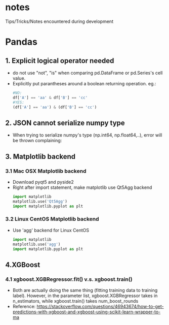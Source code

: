 # notes
Tips/Tricks/Notes encountered during development

# Pandas
## 1. Explicit logical operator needed
- do not use "not", "is" when comparing pd.DataFrame or pd.Series's cell value.
- Explicitly put parantheses around a boolean returning operation. eg.:
    ``` python
    #NO: 
    df['A'] == 'aa' & df['B'] == 'cc'
    #YES: 
    (df['A'] == 'aa') & (df['B'] == 'cc')
    ```
## 2. JSON cannot serialize numpy type
- When trying to serialize numpy's type (np.int64, np.float64,..), error will be thrown complaining:
  
## 3. Matplotlib backend
### 3.1 Mac OSX Matplotlib backend
- Download pyqt5 and pyside2
- Right after import statement, make matplotlib use Qt5Agg backend
    ``` python
    import matplotlib
    matplotlib.use('Qt5Agg')
    import matplotlib.pyplot as plt
    ```
### 3.2 Linux CentOS Matplotlib backend
- Use 'agg' backend for Linux CentOS
    ``` python
    import matplotlib
    matplotlib.use('agg')
    import matplotlib.pyplot as plt
    ```

## 4.XGBoost 
### 4.1 xgboost.XGBRegressor.fit() v.s. xgboost.train()
- Both are actually doing the same thing (fitting training data to training label). However, in the parameter list, xgboost.XGBRegressor takes in n_estimators, while xgboost.train() takes num_boost_rounds 
- Reference: https://stackoverflow.com/questions/46943674/how-to-get-predictions-with-xgboost-and-xgboost-using-scikit-learn-wrapper-to-ma
